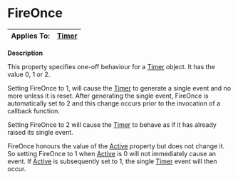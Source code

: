 




<h1 class="heading"><span class="name">FireOnce</span></h1>

| Applies To: | [Timer](../a-z/timer.md) |
| --- | ---  |


**Description**


This property specifies one-off  behaviour for a [Timer](../a-z/timer.md) object. It has the value 0, 1 or 2.


Setting FireOnce to 1, will cause the [Timer](../a-z/timer.md) to generate a single event and no more unless it is reset. After generating the single event, FireOnce is automatically set to 2 and this change occurs prior to the invocation of a callback function.


Setting FireOnce to 2 will cause the [Timer](../a-z/timer.md) to behave as if it has already raised its single event.


FireOnce honours the value of the [Active](../a-z/active.md) property but does not change it. So setting FireOnce to 1 when [Active](../a-z/active.md) is 0 will not immediately cause an event. If [Active](../a-z/active.md) is subsequently set to 1, the single [Timer](../a-z/timer.md) event will then occur.




